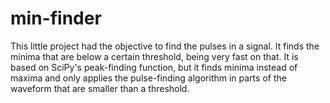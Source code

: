 # min-finder
This little project had the objective to find the pulses in a signal. It finds the minima that are below a certain threshold, being very fast on that. It is based on SciPy's peak-finding function, but it finds minima instead of maxima and only applies the pulse-finding algorithm in parts of the waveform that are smaller than a threshold. 
